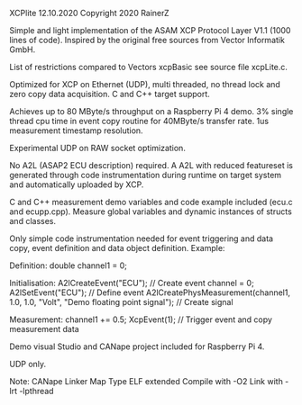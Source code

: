 
XCPlite
12.10.2020
Copyright 2020 RainerZ

Simple and light implementation of the ASAM XCP Protocol Layer V1.1 (1000 lines of code).
Inspired by the original free sources from Vector Informatik GmbH.

List of restrictions compared to Vectors xcpBasic see source file xcpLite.c.

Optimized for XCP on Ethernet (UDP), multi threaded, no thread lock and zero copy data acquisition.
C and C++ target support.

Achieves up to 80 MByte/s throughput on a Raspberry Pi 4 demo.
3% single thread cpu time in event copy routine for 40MByte/s transfer rate. 
1us measurement timestamp resolution.

Experimental UDP on RAW socket optimization.

No A2L (ASAP2 ECU description) required. A A2L with reduced featureset is generated through code instrumentation during runtime on target system and automatically uploaded by XCP.

C and C++ measurement demo variables and code example included (ecu.c and ecupp.cpp).
Measure global variables and dynamic instances of structs and classes.

Only simple code instrumentation needed for event triggering and data copy, event definition and data object definition.
Example:

Definition:
  double channel1 = 0;

Initialisation:
  A2lCreateEvent("ECU"); // Create event
  channel = 0;
  A2lSetEvent("ECU"); // Define event
  A2lCreatePhysMeasurement(channel1, 1.0, 1.0, "Volt", "Demo floating point signal"); // Create signal

Measurement:
  channel1 += 0.5;
  XcpEvent(1); // Trigger event and copy measurement data


Demo visual Studio and CANape project included for Raspberry Pi 4. 


UDP only.

Note:
CANape Linker Map Type ELF extended
Compile with -O2
Link with -lrt -lpthread

















